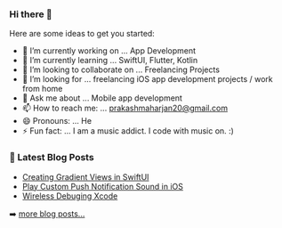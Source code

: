### Hi there 👋



Here are some ideas to get you started:

- 🔭 I’m currently working on ... App Development
- 🌱 I’m currently learning ... SwiftUI, Flutter, Kotlin
- 👯 I’m looking to collaborate on ... Freelancing Projects
- 🤔 I’m looking for ... freelancing iOS app development projects / work from home
- 💬 Ask me about ... Mobile app development
- 📫 How to reach me: ... prakashmaharjan20@gmail.com
- 😄 Pronouns: ... He
- ⚡ Fun fact: ... I am a music addict. I code with music on. :)


### 📕 Latest Blog Posts

<!-- BLOG-POST-LIST:START -->
- [Creating Gradient Views in SwiftUI](https://prakash-maharjan.medium.com/gradient-views-in-swiftui-48b4835aaa82)
- [Play Custom Push Notification Sound in iOS](https://medium.com/@prakashmaharjan20/play-custom-push-notification-sound-ios-a767748a46)
- [Wireless Debuging Xcode](https://medium.com/@prakashmaharjan20/wireless-debugging-with-xcode-9-or-later-and-ios-11-or-later-5a06543ea167)
<!-- BLOG-POST-LIST:END -->

➡️ [more blog posts...](https://medium.com/@prakash.maharjan)


